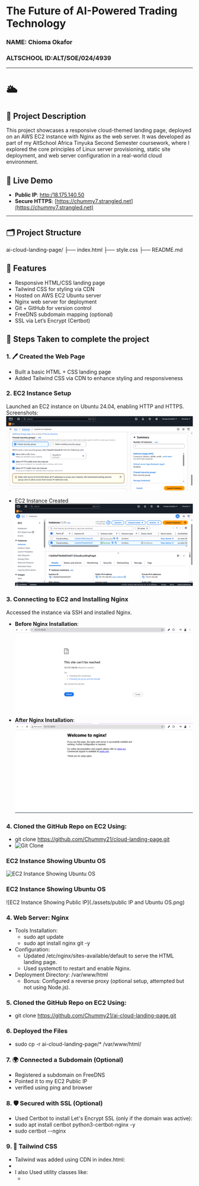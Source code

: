 # The Future of AI-Powered Trading Technology

### NAME: Chioma Okafor
### ALTSCHOOL ID:ALT/SOE/024/4939

---

# 🌥️ 
## 📌 Project Description

This project showcases a responsive cloud-themed landing page, deployed on an AWS EC2 instance with Nginx as the web server. It was developed as part of my 
AltSchool Africa Tinyuka Second Semester coursework, where I explored the core principles of Linux server provisioning, static site deployment, and web server 
configuration in a real-world cloud environment.



## 🔗 Live Demo

- **Public IP**: [http:/18.175.140.50](http://18.175.140.50)  
- **Secure HTTPS**: [https://chummy7.strangled.net](https://chummy7.strangled.net)

---


## 🗂️ Project Structure

ai-cloud-landing-page/
├── index.html
├── style.css
├── README.md

## 📌 Features

- Responsive HTML/CSS landing page
- Tailwind CSS for styling via CDN
- Hosted on AWS EC2 Ubuntu server
- Nginx web server for deployment
- Git + GitHub for version control
- FreeDNS subdomain mapping (optional)
- SSL via Let’s Encrypt (Certbot)


## 🚀 Steps Taken to complete the project

### 1. 🖊️ Created the Web Page
- Built a basic HTML + CSS landing page
- Added Tailwind CSS via CDN to enhance styling and responsiveness

### 2. **EC2 Instance Setup**  
   Launched an EC2 instance on Ubuntu 24.04, enabling HTTP and HTTPS.  
   Screenshots:  
   ![HTTPS Enabled](./assets/Security%20Group.png)  

   - EC2 Instance Created
   ![EC2 Instance](./assets/EC2%20instance%20created.png)
   
### 3. **Connecting to EC2 and Installing Nginx**  
   Accessed the instance via SSH and installed Nginx.  
   - **Before Nginx Installation**:  
     ![Before Nginx](./assets/Before%20Installing%20nginx.png)  
   - **After Nginx Installation**:  
     ![After Nginx](./assets/After%20installing%20nginx.png)

### 4. Cloned the GitHub Repo on EC2 Using:
 - git clone https://github.com/Chummy21/cloud-landing-page.git
 - ![Git Clone](./assets/Git%20cloned%20my%20rep%20to%20EC2%20server.png)
### EC2 Instance Showing Ubuntu OS
![EC2 Instance Showing Ubuntu OS](./assets/UbuntuOS.png)

### EC2 Instance Showing Ubuntu OS
![EC2 Instance Showing Public IP](./assets/public IP and Ubuntu OS.png)


### 4. Web Server: Nginx
- Tools Installation:
  - sudo apt update
  - sudo apt install nginx git -y
- Configuration:
  - Updated /etc/nginx/sites-available/default to serve the HTML landing page.
  - Used systemctl to restart and enable Nginx.
- Deployment Directory: /var/www/html
  - Bonus: Configured a reverse proxy (optional setup, attempted but not using Node.js).

### 5. Cloned the GitHub Repo on EC2 Using:
 - git clone https://github.com/Chummy21/ai-cloud-landing-page.git

### 6. Deployed the Files
 - sudo cp -r ai-cloud-landing-page/* /var/www/html/

### 7. 🌍 Connected a Subdomain (Optional)
 - Registered a subdomain on FreeDNS
 - Pointed it to my EC2 Public IP
 - verified using ping and browser

### 8. 🛡️ Secured with SSL (Optional)
 - Used Certbot to install Let's Encrypt SSL (only if the domain was active):
  - sudo apt install certbot python3-certbot-nginx -y
  - sudo certbot --nginx

### 9. 🎨 Tailwind CSS
 - Tailwind was added using CDN in index.html:
  - <script src="https://cdn.tailwindcss.com"></script>
   - I also Used utility classes like:
     - <div class="bg-blue-500 text-white text-center p-4"


